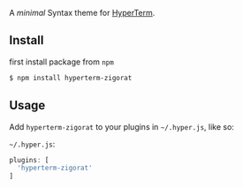 A _minimal_ Syntax theme for [HyperTerm](https://hyper.is).

## Install
first install package from `npm`
```bash
$ npm install hyperterm-zigorat
```
## Usage
Add `hyperterm-zigorat` to your plugins in `~/.hyper.js`, like so:

`~/.hyper.js`:
```javascript
plugins: [
  'hyperterm-zigorat'
]
```
